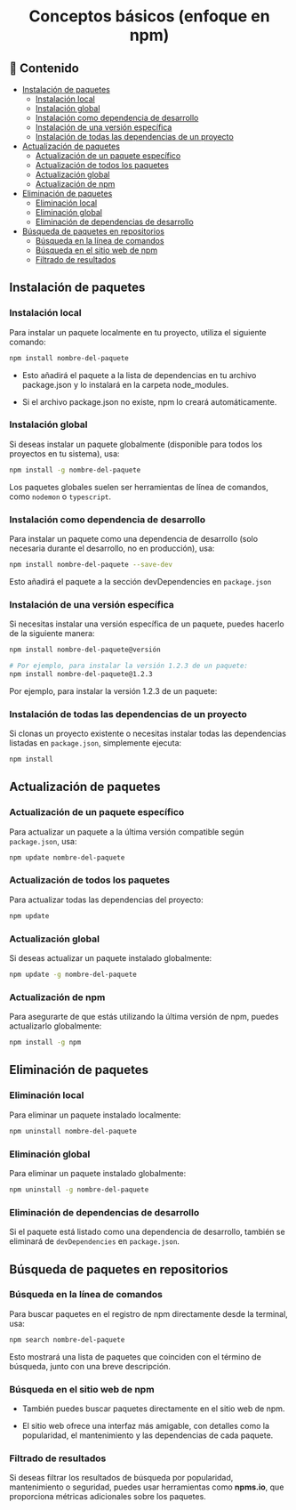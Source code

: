 <h1 align="center">Conceptos básicos (enfoque en npm)</h1>

<h2>📑 Contenido</h2>

- [Instalación de paquetes](#instalación-de-paquetes)
  - [Instalación local](#instalación-local)
  - [Instalación global](#instalación-global)
  - [Instalación como dependencia de desarrollo](#instalación-como-dependencia-de-desarrollo)
  - [Instalación de una versión específica](#instalación-de-una-versión-específica)
  - [Instalación de todas las dependencias de un proyecto](#instalación-de-todas-las-dependencias-de-un-proyecto)
- [Actualización de paquetes](#actualización-de-paquetes)
  - [Actualización de un paquete específico](#actualización-de-un-paquete-específico)
  - [Actualización de todos los paquetes](#actualización-de-todos-los-paquetes)
  - [Actualización global](#actualización-global)
  - [Actualización de npm](#actualización-de-npm)
- [Eliminación de paquetes](#eliminación-de-paquetes)
  - [Eliminación local](#eliminación-local)
  - [Eliminación global](#eliminación-global)
  - [Eliminación de dependencias de desarrollo](#eliminación-de-dependencias-de-desarrollo)
- [Búsqueda de paquetes en repositorios](#búsqueda-de-paquetes-en-repositorios)
  - [Búsqueda en la línea de comandos](#búsqueda-en-la-línea-de-comandos)
  - [Búsqueda en el sitio web de npm](#búsqueda-en-el-sitio-web-de-npm)
  - [Filtrado de resultados](#filtrado-de-resultados)

## Instalación de paquetes

### Instalación local

Para instalar un paquete localmente en tu proyecto, utiliza el siguiente comando:

```bash
npm install nombre-del-paquete
```

- Esto añadirá el paquete a la lista de dependencias en tu archivo package.json y lo instalará en la carpeta node_modules.

- Si el archivo package.json no existe, npm lo creará automáticamente.

### Instalación global

Si deseas instalar un paquete globalmente (disponible para todos los proyectos en tu sistema), usa:

```bash
npm install -g nombre-del-paquete
```

Los paquetes globales suelen ser herramientas de línea de comandos, como `nodemon` o `typescript`.

### Instalación como dependencia de desarrollo

Para instalar un paquete como una dependencia de desarrollo (solo necesaria durante el desarrollo, no en producción), usa:

```bash
npm install nombre-del-paquete --save-dev
```

Esto añadirá el paquete a la sección devDependencies en `package.json`

### Instalación de una versión específica

Si necesitas instalar una versión específica de un paquete, puedes hacerlo de la siguiente manera:

```bash
npm install nombre-del-paquete@versión

# Por ejemplo, para instalar la versión 1.2.3 de un paquete:
npm install nombre-del-paquete@1.2.3
```

Por ejemplo, para instalar la versión 1.2.3 de un paquete:

### Instalación de todas las dependencias de un proyecto

Si clonas un proyecto existente o necesitas instalar todas las dependencias listadas en `package.json`, simplemente ejecuta:

```bash
npm install
```

## Actualización de paquetes

### Actualización de un paquete específico

Para actualizar un paquete a la última versión compatible según `package.json`, usa:

```bash
npm update nombre-del-paquete
```

### Actualización de todos los paquetes

Para actualizar todas las dependencias del proyecto:

```bash
npm update
```

### Actualización global

Si deseas actualizar un paquete instalado globalmente:

```bash
npm update -g nombre-del-paquete
```

### Actualización de npm

Para asegurarte de que estás utilizando la última versión de npm, puedes actualizarlo globalmente:

```bash
npm install -g npm
```

## Eliminación de paquetes

### Eliminación local

Para eliminar un paquete instalado localmente:

```bash
npm uninstall nombre-del-paquete
```

### Eliminación global

Para eliminar un paquete instalado globalmente:

```bash
npm uninstall -g nombre-del-paquete
```

### Eliminación de dependencias de desarrollo

Si el paquete está listado como una dependencia de desarrollo, también se eliminará de `devDependencies` en `package.json`.

## Búsqueda de paquetes en repositorios

### Búsqueda en la línea de comandos

Para buscar paquetes en el registro de npm directamente desde la terminal, usa:

```bash
npm search nombre-del-paquete
```

Esto mostrará una lista de paquetes que coinciden con el término de búsqueda, junto con una breve descripción.

### Búsqueda en el sitio web de npm

- También puedes buscar paquetes directamente en el sitio web de npm.

- El sitio web ofrece una interfaz más amigable, con detalles como la popularidad, el mantenimiento y las dependencias de cada paquete.

### Filtrado de resultados

Si deseas filtrar los resultados de búsqueda por popularidad, mantenimiento o seguridad, puedes usar herramientas como **npms.io**, que proporciona métricas adicionales sobre los paquetes.
